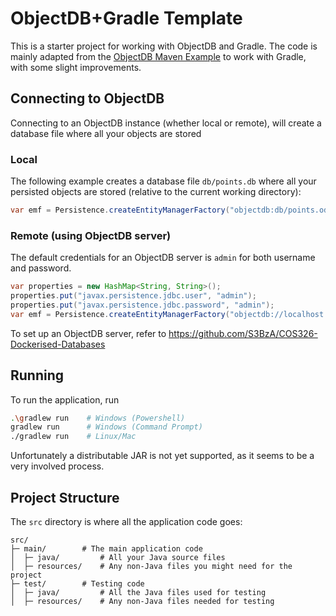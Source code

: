 # ObjectDB+Gradle Template
This is a starter project for working with ObjectDB and Gradle. The code is mainly adapted from the [ObjectDB Maven Example](https://www.objectdb.com/tutorial/jpa/start/maven) to work with Gradle, with some slight improvements.

## Connecting to ObjectDB
Connecting to an ObjectDB instance (whether local or remote), will create a database file where all your objects are stored

### Local
The following example creates a database file `db/points.db` where all your persisted objects are stored (relative to the current working directory):

```java
var emf = Persistence.createEntityManagerFactory("objectdb:db/points.odb");
```

### Remote (using ObjectDB server)
The default credentials for an ObjectDB server is `admin` for both username and password.

```java
var properties = new HashMap<String, String>();
properties.put("javax.persistence.jdbc.user", "admin");
properties.put("javax.persistence.jdbc.password", "admin");
var emf = Persistence.createEntityManagerFactory("objectdb://localhost:6136/points.odb", properties);
```
To set up an ObjectDB server, refer to https://github.com/S3BzA/COS326-Dockerised-Databases

## Running
To run the application, run
```sh
.\gradlew run    # Windows (Powershell)
gradlew run      # Windows (Command Prompt)
./gradlew run    # Linux/Mac
```

Unfortunately a distributable JAR is not yet supported, as it seems to be a very involved process.

## Project Structure
The `src` directory is where all the application code goes:
```
src/
├─ main/        # The main application code
│  ├─ java/         # All your Java source files
│  ├─ resources/    # Any non-Java files you might need for the project
├─ test/        # Testing code
│  ├─ java/         # All the Java files used for testing
│  ├─ resources/    # Any non-Java files needed for testing
```
